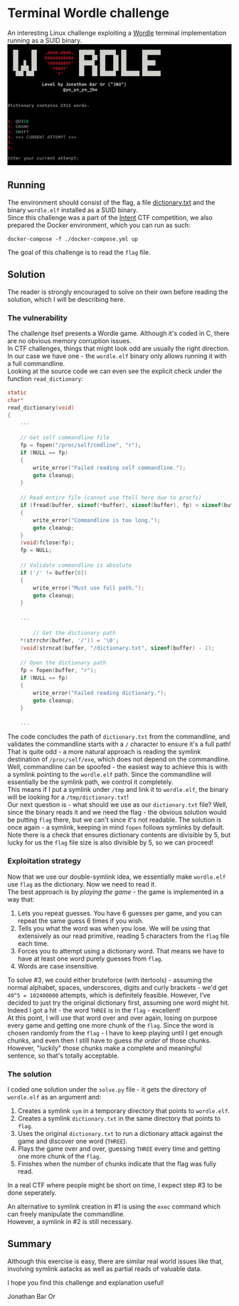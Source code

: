 # Terminal Wordle challenge
An interesting Linux challenge exploiting a [Wordle](https://en.wikipedia.org/wiki/Wordle) terminal implementation running as a SUID binary.
![Screenshot](screenshot.png)

## Running
The environment should consist of the flag, a file [dictionary.txt](dictionary.txt) and the binary `wordle.elf` installed as a SUID binary.  
Since this challenge was a part of the [Intent](https://intentsummit.org) CTF competition, we also prepared the Docker environment, which you can run as such:

```shell
docker-compose -f ./docker-compose.yml up
```

The goal of this challenge is to read the `flag` file.  

## Solution
The reader is strongly encouraged to solve on their own before reading the solution, which I will be describing here.

### The vulnerability
The challenge itsef presents a Wordle game. Although it's coded in C, there are no obvious memory corruption issues.  
In CTF challenges, things that might look odd are usually the right direction. In our case we have one - the `wordle.elf` binary only allows running it with a full commandline.  
Looking at the source code we can even see the explicit check under the function `read_dictionary`:

```c
static
char*
read_dictionary(void)
{
    ...

    // Get self commandline file
    fp = fopen("/proc/self/cmdline", "r");
    if (NULL == fp)
    {
        write_error("Failed reading self commandline.");
        goto cleanup;
    }

    // Read entire file (cannot use ftell here due to procfs)
    if (fread(buffer, sizeof(*buffer), sizeof(buffer), fp) > sizeof(buffer) - 1)
    {
        write_error("Commandline is too long.");
        goto cleanup;
    }
    (void)fclose(fp);
    fp = NULL;

    // Validate commandline is absolute
    if ('/' != buffer[0])
    {
        write_error("Must use full path.");
        goto cleanup;
    }

    ...

        // Get the dictionary path
    *(strrchr(buffer, '/')) = '\0';
    (void)strncat(buffer, "/dictionary.txt", sizeof(buffer) - 1);

    // Open the dictionary path
    fp = fopen(buffer, "r");
    if (NULL == fp)
    {
        write_error("Failed reading dictionary.");
        goto cleanup;
    }

    ...
```

The code concludes the path of `dictionary.txt` from the commandline, and validates the commandline starts with a `/` character to ensure it's a full path!  
That is quite odd - a more natural approach is reading the symlink destination of `/proc/self/exe`, which does not depend on the commandline.  
Well, commandline can be spoofed - the easiest way to achieve this is with a symlink pointing to the `wordle.elf` path. Since the commandline will essentially be the symlink path, we control it completely.  
This means if I put a symlink under `/tmp` and link it to `wordle.elf`, the binary will be looking for a `/tmp/dictionary.txt`!  
Our next question is - what should we use as our `dictionary.txt` file? Well, since the binary reads it and we need the flag - the obvious solution would be putting `flag` there, but we can't since it's not readable. The solution is once again - a symlink, keeping in mind `fopen` follows symlinks by default.  
Note there is a check that ensures dictionary contents are divisible by 5, but lucky for us the `flag` file size is also divisible by 5, so we can proceed!

### Exploitation strategy
Now that we use our double-symlink idea, we essentially make `wordle.elf` use `flag` as the dictionary. Now we need to read it.  
The best approach is by *playing the game* - the game is implemented in a way that:
1. Lets you repeat guesses. You have 6 guesses per game, and you can repeat the same guess 6 times if you wish.
2. Tells you what the word was when you lose. We will be using that extensively as our read primitive, reading 5 characters from the `flag` file each time.
3. Forces you to attempt using a dictionary word. That means we have to have at least one word purely guesses from `flag`.
4. Words are case insensitive.

To solve #3, we could either bruteforce (with itertools) - assuming the normal alphabet, spaces, underscores, digits and curly brackets - we'd get `40^5 = 102400000` attempts, which is definitely feasible.   However, I've decided to just try the original dictionary first, assuming one word might hit. Indeed I got a hit - the word `THREE` is in the `flag` - excellent!  
At this point, I will use that word over and over again, losing on purpose every game and getting one more chunk of the `flag`.
Since the word is chosen randomly from the `flag` - I have to keep playing until I get enough chunks, and even then I still have to guess *the order* of those chunks.  
However, "luckily" those chunks make a complete and meaningful sentence, so that's totally acceptable.  

### The solution
I coded one solution under the `solve.py` file - it gets the directory of `wordle.elf` as an argument and:
1. Creates a symlink `sym` in a temporary directory that points to `wordle.elf`.
2. Creates a symlink `dictionary.txt` in the same directory that points to `flag`.
3. Uses the original `dictionary.txt` to run a dictionary attack against the game and discover one word (`THREE`).
4. Plays the game over and over, guessing `THREE` every time and getting one more chunk of the `flag`.
5. Finishes when the number of chunks indicate that the flag was fully read.

In a real CTF where people might be short on time, I expect step #3 to be done seperately.

An alternative to symlink creation in #1 is using the `exec` command which can freely manipulate the commandline.  
However, a symlink in #2 is still necessary.

## Summary
Although this exercise is easy, there are similar real world issues like that, involving symlink aatacks as well as partial reads of valuable data.

I hope you find this challenge and explanation useful!

Jonathan Bar Or
